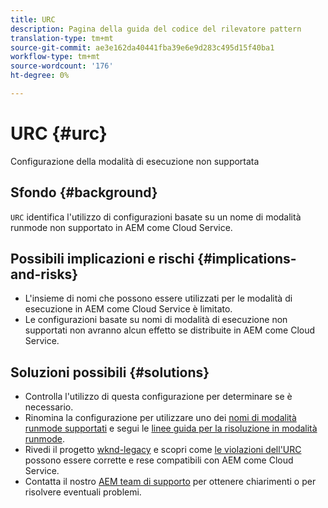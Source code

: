 ```yaml
---
title: URC
description: Pagina della guida del codice del rilevatore pattern
translation-type: tm+mt
source-git-commit: ae3e162da40441fba39e6e9d283c495d15f40ba1
workflow-type: tm+mt
source-wordcount: '176'
ht-degree: 0%

---
```



# URC {#urc}

Configurazione della modalità di esecuzione non supportata

## Sfondo {#background}

`URC` identifica l&#39;utilizzo di configurazioni basate su un nome di modalità runmode non supportato in AEM come Cloud Service.

## Possibili implicazioni e rischi {#implications-and-risks}

* L&#39;insieme di nomi che possono essere utilizzati per le modalità di esecuzione in AEM come Cloud Service è limitato.
* Le configurazioni basate su nomi di modalità di esecuzione non supportati non avranno alcun effetto se distribuite in AEM come Cloud Service.

## Soluzioni possibili {#solutions}

* Controlla l&#39;utilizzo di questa configurazione per determinare se è necessario.
* Rinomina la configurazione per utilizzare uno dei [nomi di modalità runmode supportati](https://experienceleague.adobe.com/docs/experience-manager-cloud-service/release-notes/aem-cloud-changes.html#custom-runmodes) e segui le [linee guida per la risoluzione in modalità runmode](https://experienceleague.adobe.com/docs/experience-manager-cloud-service/implementing/deploying/configuring-osgi.html#runmode-resolution).
* Rivedi il progetto [wknd-legacy](https://github.com/adobe/aem-guides-wknd-legacy/tree/code/urc) e scopri come [le violazioni dell&#39;URC](https://github.com/adobe/aem-guides-wknd-legacy/compare/main...code/urc) possono essere corrette e rese compatibili con AEM come Cloud Service.
* Contatta il nostro [AEM team di supporto](https://helpx.adobe.com/enterprise/using/support-for-experience-cloud.html) per ottenere chiarimenti o per risolvere eventuali problemi.
